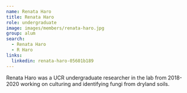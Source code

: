 ```yaml
---
name: Renata Haro
title: Renata Haro
role: undergraduate
image: images/members/renata-haro.jpg
group: alum
search:
  - Renata Haro
  - R Haro
links:
  linkedin: renata-haro-05601b189
---
```


Renata Haro was a UCR undergraduate researcher in the lab from 2018-2020 working on culturing and identifying fungi from dryland soils.
